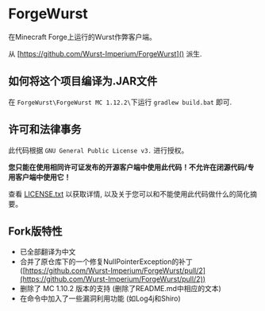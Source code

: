 # ForgeWurst

在Minecraft Forge上运行的Wurst作弊客户端。

从 [https://github.com/Wurst-Imperium/ForgeWurst]() 派生.

## 如何将这个项目编译为.JAR文件

在 `ForgeWurst\ForgeWurst MC 1.12.2\`下运行 `gradlew build.bat` 即可.

## 许可和法律事务

此代码根据 `GNU General Public License v3.` 进行授权。

**您只能在使用相同许可证发布的开源客户端中使用此代码！不允许在闭源代码/专用客户端中使用它！**

查看 [LICENSE.txt](LICENSE.txt) 以获取详情, 以及关于您可以和不能使用此代码做什么的简化摘要。

## Fork版特性

* 已全部翻译为中文
* 合并了原仓库下的一个修复NullPointerException的补丁([https://github.com/Wurst-Imperium/ForgeWurst/pull/2](https://github.com/Wurst-Imperium/ForgeWurst/pull/2))
* 删除了 MC 1.10.2 版本的支持 (删除了README.md中相应的文本)
* 在命令中加入了一些漏洞利用功能 (如Log4j和Shiro)
